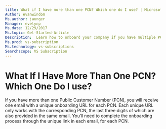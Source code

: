 ```yaml
---
title: What if I have more than one PCN? Which one do I use? | Microsoft Docs
Author: evanwindom
Ms.author: jaunger
Manager: evelynp
Ms.date: 12/29/2017
Ms.topic: Get-Started-Article
Description:  Learn how to onboard your company if you have multiple PCNs.  
Ms.prod: vs-subscription
Ms.technology: vs-subscriptions
Searchscope: VS Subscription
---
```


# What If I Have More Than One PCN? Which One Do I use?

If you have more than one Public Customer Number (PCN), you will receive one email with a unique onboarding URL for each PCN. Each unique URL only works with the corresponding PCN, the last three digits of which are also provided in the same email. You’ll need to complete the onboarding process through the unique link in each email, for each PCN. 